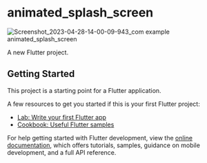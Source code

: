 # animated_splash_screen
![Screenshot_2023-04-28-14-00-09-943_com example animated_splash_screen](https://user-images.githubusercontent.com/106702324/235209775-965a7bd7-9f40-4bbd-856f-56f9c877518e.jpg)

A new Flutter project.

## Getting Started

This project is a starting point for a Flutter application.

A few resources to get you started if this is your first Flutter project:

- [Lab: Write your first Flutter app](https://docs.flutter.dev/get-started/codelab)
- [Cookbook: Useful Flutter samples](https://docs.flutter.dev/cookbook)

For help getting started with Flutter development, view the
[online documentation](https://docs.flutter.dev/), which offers tutorials,
samples, guidance on mobile development, and a full API reference.
